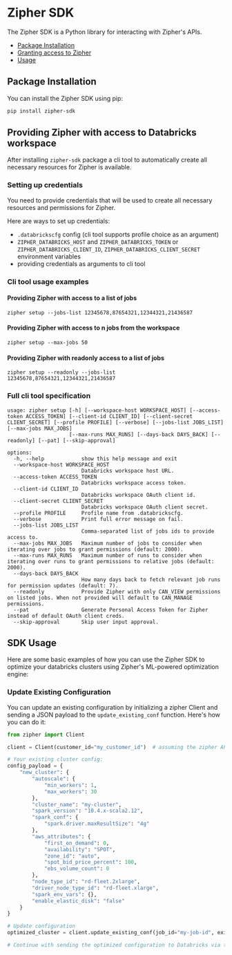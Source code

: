 
# Zipher SDK

The Zipher SDK is a Python library for interacting with Zipher's APIs.

- [Package Installation](#package-installation)
- [Granting access to Zipher](#providing-zipher-with-access-to-databricks-workspace)
- [Usage](#sdk-usage)

## Package Installation

You can install the Zipher SDK using pip:

```bash
pip install zipher-sdk
```

## Providing Zipher with access to Databricks workspace

After installing `zipher-sdk` package a cli tool to automatically create all necessary resources for Zipher is available.

### Setting up credentials

You need to provide credentials that will be used to create all necessary resources and permissions for Zipher.

Here are ways to set up credentials:
* `.databrickscfg` config (cli tool supports profile choice as an argument)
* `ZIPHER_DATABRICKS_HOST` and `ZIPHER_DATABRICKS_TOKEN` or `ZIPHER_DATABRICKS_CLIENT_ID`, `ZIPHER_DATABRICKS_CLIENT_SECRET` environment variables
* providing credentials as arguments to cli tool

### Cli tool usage examples

#### Providing Zipher with access to a list of jobs
```
zipher setup --jobs-list 12345678,87654321,12344321,21436587
```

#### Providing Zipher with access to n jobs from the workspace
```
zipher setup --max-jobs 50
```

#### Providing Zipher with readonly access to a list of jobs
```
zipher setup --readonly --jobs-list 12345678,87654321,12344321,21436587
```

### Full cli tool specification
```
usage: zipher setup [-h] [--workspace-host WORKSPACE_HOST] [--access-token ACCESS_TOKEN] [--client-id CLIENT_ID] [--client-secret CLIENT_SECRET] [--profile PROFILE] [--verbose] [--jobs-list JOBS_LIST] [--max-jobs MAX_JOBS]
                    [--max-runs MAX_RUNS] [--days-back DAYS_BACK] [--readonly] [--pat] [--skip-approval]

options:
  -h, --help            show this help message and exit
  --workspace-host WORKSPACE_HOST
                        Databricks workspace host URL.
  --access-token ACCESS_TOKEN
                        Databricks workspace access token.
  --client-id CLIENT_ID
                        Databricks workspace OAuth client id.
  --client-secret CLIENT_SECRET
                        Databricks workspace OAuth client secret.
  --profile PROFILE     Profile name from .databrickscfg.
  --verbose             Print full error message on fail.
  --jobs-list JOBS_LIST
                        Comma-separated list of jobs ids to provide access to.
  --max-jobs MAX_JOBS   Maximum number of jobs to consider when iterating over jobs to grant permissions (default: 2000).
  --max-runs MAX_RUNS   Maximum number of runs to consider when iterating over runs to grant permissions to relative jobs (default: 2000).
  --days-back DAYS_BACK
                        How many days back to fetch relevant job runs for permission updates (default: 7).
  --readonly            Provide Zipher with only CAN_VIEW permissions on listed jobs. When not provided will default to CAN_MANAGE permissions.
  --pat                 Generate Personal Access Token for Zipher instead of default OAuth client creds.
  --skip-approval       Skip user input approval.

```


## SDK Usage

Here are some basic examples of how you can use the Zipher SDK to optimize your databricks clusters using Zipher's ML-powered optimization engine:

### Update Existing Configuration

You can update an existing configuration by initializing a zipher Client and sending a JSON payload to the `update_existing_conf` function. Here's how you can do it:

```python
from zipher import Client

client = Client(customer_id="my_customer_id")  # assuming the zipher API key is stored in ZIPHER_API_KEY environment variable

# Your existing cluster config:
config_payload = {
    "new_cluster": {
        "autoscale": {
            "min_workers": 1,
            "max_workers": 30
        },
        "cluster_name": "my-cluster",
        "spark_version": "10.4.x-scala2.12",
        "spark_conf": {
            "spark.driver.maxResultSize": "4g"
        },
        "aws_attributes": {
            "first_on_demand": 0,
            "availability": "SPOT",
            "zone_id": "auto",
            "spot_bid_price_percent": 100,
            "ebs_volume_count": 0
        },
        "node_type_id": "rd-fleet.2xlarge",
        "driver_node_type_id": "rd-fleet.xlarge",
        "spark_env_vars": {},
        "enable_elastic_disk": "false"
    }
}

# Update configuration
optimized_cluster = client.update_existing_conf(job_id="my-job-id", existing_conf=config_payload)

# Continue with sending the optimized configuration to Databricks via the Databricks python SDK, Airflow operator, etc.

```
